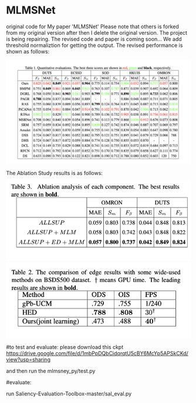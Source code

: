 # MLMSNet
original code for My paper 'MLMSNet'
Please note that others is forked from my original version after then I delete the original version.
The project is being repairing. The revised code and paper is coming soon...
We add threshold normaliztion for getting the output.
The revised performance is shown as follows:


![image](https://github.com/JosephineRabbit/MLMSNet/blob/master/截屏2024-04-09%2023.38.48.png)

The Ablation Study results is as follows:


![image](https://github.com/JosephineRabbit/MLMSNet/blob/master/截屏2024-04-09%2023.43.28.png)
![image](https://github.com/JosephineRabbit/MLMSNet/blob/master/截屏2024-04-09%2023.38.54.png)


#to test and evaluate:
please download this ckpt https://drive.google.com/file/d/1mbPpDQbCidqrqtU5cBY6McYp5APSkCKd/view?usp=sharing 

and then run the mlmsney_py/test.py 

#evaluate:

run Saliency-Evaluation-Toolbox-master/sal_eval.py
